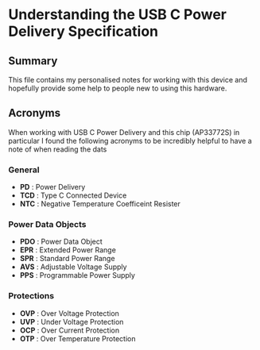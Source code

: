 # Understanding the USB C Power Delivery Specification

## Summary

This file contains my personalised notes for working with this device and hopefully provide some help to people new to using this hardware.

## Acronyms

When working with USB C Power Delivery and this chip (AP33772S) in particular I found the following acronyms to be incredibly helpful to have a note of when reading the dats

### General

- **PD** : Power Delivery
- **TCD** : Type C Connected Device
- **NTC** : Negative Temperature Coefficeint Resister

### Power Data Objects

- **PDO** : Power Data Object
- **EPR** : Extended Power Range
- **SPR** : Standard Power Range
- **AVS** : Adjustable Voltage Supply
- **PPS** : Programmable Power Supply

### Protections

- **OVP** : Over Voltage Protection
- **UVP** : Under Voltage Protection
- **OCP** : Over Current Protection
- **OTP** : Over Temperature Protection
